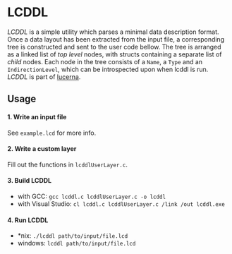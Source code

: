 # LCDDL
_LCDDL_ is a simple utility which parses a minimal data description format.
Once a data layout has been extracted from the input file, a corresponding
tree is constructed and sent to the user code bellow.
The tree is arranged as a linked list of _top level_ nodes, with structs
containing a separate list of _child_ nodes.
Each node in the tree consists of a `Name`, a `Type` and an `IndirectionLevel`,
which can be introspected upon when lcddl is run.
_LCDDL_ is part of [lucerna](https://github.com/tomthornt0n/lucerna).
## Usage
#### 1. Write an input file
See `example.lcd` for more info.
#### 2. Write a custom layer
Fill out the functions in `lcddlUserLayer.c`.
#### 3. Build LCDDL
* with GCC: `gcc lcddl.c lcddlUserLayer.c -o lcddl`
* with Visual Studio: `cl lcddl.c lcddlUserLayer.c /link /out lcddl.exe`
#### 4. Run LCDDL
* *nix: `./lcddl path/to/input/file.lcd`
* windows: `lcddl path/to/input/file.lcd`
